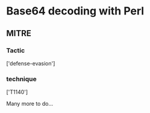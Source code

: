 # Base64 decoding with Perl

## MITRE

### Tactic
['defense-evasion']

### technique
['T1140']

Many more to do...

